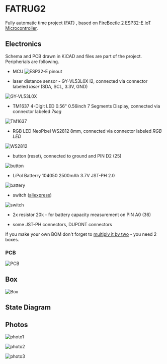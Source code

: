 # FATRUG2

Fully automatic time project ([FAT](https://en.wikipedia.org/wiki/Fully_automatic_time)) , based on [FireBeetle 2 ESP32-E IoT Microcontroller](https://www.dfrobot.com/product-2195.html). 

## Electronics

Schema and PCB drawn in KiCAD and files are part of the project. Peripherials are following. 

- MCU
![ESP32-E pinout](doc/img/01_esp32-e-pinout.png)

- laser distance sensor - GY-VL53L0X I2, connected via connector labeled _laser_ (SDA, SCL, 3.3V, GND)

![GY-VL53L0X](doc/img/03_laser_GY-VL53L0X_I2C.png)

- TM1637 4-Digit LED 0.56" 0.56inch 7 Segments Display, connected via connector labeled _7seg_

![TM1637](doc/img/04_TM1637.png)

- RGB LED NeoPixel WS2812 8mm, connected via connector labeled _RGB LED_

![WS2812](doc/img/05_rgb_led.png)

- button (reset), connected to ground and PIN D2 (25) 

![button](doc/img/06_button.png)

- LiPol Batterry 104050 2500mAh 3.7V JST-PH 2.0

![battery](doc/img/07_battery.png)

- switch ([aliexpress](https://www.aliexpress.com/item/1005003268288232.html?spm=a2g0o.order_detail.0.0.5ad3f19ccqQfnJ))

![switch](doc/img/09_switch.png)

- 2x resistor 20k - for battery capacity measurement on PIN A0 (36)

- some JST-PH connectors, DUPONT connectors

If you make your own BOM don't forget to [multiply it by two](https://youtube.com/clip/UgkxrPXdP5GEu_9O2kQU0yOqQVvTavGrz9Ro) - you need 2 boxes.


### PCB

![PCB](doc/img/02_pcb_view.png)


## Box

![Box](doc/img/08_box.png)

## State Diagram 


## Photos

![photo1](doc/img/10_photo1.jpg)

![photo2](doc/img/11_photo2.jpg)

![photo3](doc/img/12_photo3.jpg)
